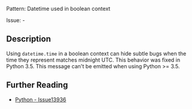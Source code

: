 Pattern: Datetime used in boolean context

Issue: -

## Description

Using `datetime.time` in a boolean context can hide subtle bugs when the time they represent matches midnight UTC. This behavior was fixed in Python 3.5. This message can't be emitted when using Python >= 3.5.

## Further Reading

* [Python - Issue13936](http://bugs.python.org/issue13936)
